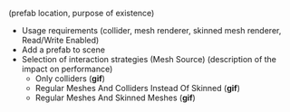 (prefab location, purpose of existence)

- Usage requirements (collider, mesh renderer, skinned mesh renderer, Read/Write Enabled)
- Add a prefab to scene
- Selection of interaction strategies (Mesh Source) (description of the impact on performance)
    - Only colliders (**gif**)
    - Regular Meshes And Colliders Instead Of Skinned (**gif**)
    - Regular Meshes And Skinned Meshes (**gif**)
